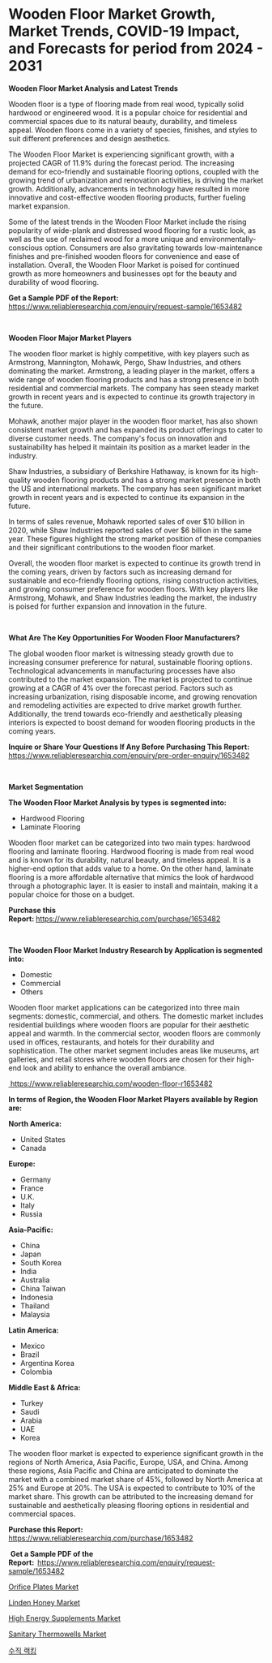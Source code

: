<p><h1>Wooden Floor Market Growth, Market Trends, COVID-19 Impact, and Forecasts for period from 2024 - 2031</h1></p><p><strong>Wooden Floor Market Analysis and Latest Trends</strong></p>
<p><p>Wooden floor is a type of flooring made from real wood, typically solid hardwood or engineered wood. It is a popular choice for residential and commercial spaces due to its natural beauty, durability, and timeless appeal. Wooden floors come in a variety of species, finishes, and styles to suit different preferences and design aesthetics.</p><p>The Wooden Floor Market is experiencing significant growth, with a projected CAGR of 11.9% during the forecast period. The increasing demand for eco-friendly and sustainable flooring options, coupled with the growing trend of urbanization and renovation activities, is driving the market growth. Additionally, advancements in technology have resulted in more innovative and cost-effective wooden flooring products, further fueling market expansion.</p><p>Some of the latest trends in the Wooden Floor Market include the rising popularity of wide-plank and distressed wood flooring for a rustic look, as well as the use of reclaimed wood for a more unique and environmentally-conscious option. Consumers are also gravitating towards low-maintenance finishes and pre-finished wooden floors for convenience and ease of installation. Overall, the Wooden Floor Market is poised for continued growth as more homeowners and businesses opt for the beauty and durability of wood flooring.</p></p>
<p><strong>Get a Sample PDF of the Report:&nbsp;</strong> <a href="https://www.reliableresearchiq.com/enquiry/request-sample/1653482">https://www.reliableresearchiq.com/enquiry/request-sample/1653482</a></p>
<p>&nbsp;</p>
<p><strong>Wooden Floor Major Market Players</strong></p>
<p><p>The wooden floor market is highly competitive, with key players such as Armstrong, Mannington, Mohawk, Pergo, Shaw Industries, and others dominating the market. Armstrong, a leading player in the market, offers a wide range of wooden flooring products and has a strong presence in both residential and commercial markets. The company has seen steady market growth in recent years and is expected to continue its growth trajectory in the future.</p><p>Mohawk, another major player in the wooden floor market, has also shown consistent market growth and has expanded its product offerings to cater to diverse customer needs. The company's focus on innovation and sustainability has helped it maintain its position as a market leader in the industry.</p><p>Shaw Industries, a subsidiary of Berkshire Hathaway, is known for its high-quality wooden flooring products and has a strong market presence in both the US and international markets. The company has seen significant market growth in recent years and is expected to continue its expansion in the future.</p><p>In terms of sales revenue, Mohawk reported sales of over $10 billion in 2020, while Shaw Industries reported sales of over $6 billion in the same year. These figures highlight the strong market position of these companies and their significant contributions to the wooden floor market.</p><p>Overall, the wooden floor market is expected to continue its growth trend in the coming years, driven by factors such as increasing demand for sustainable and eco-friendly flooring options, rising construction activities, and growing consumer preference for wooden floors. With key players like Armstrong, Mohawk, and Shaw Industries leading the market, the industry is poised for further expansion and innovation in the future.</p></p>
<p>&nbsp;</p>
<p><strong>What Are The Key Opportunities For Wooden Floor Manufacturers?</strong></p>
<p><p>The global wooden floor market is witnessing steady growth due to increasing consumer preference for natural, sustainable flooring options. Technological advancements in manufacturing processes have also contributed to the market expansion. The market is projected to continue growing at a CAGR of 4% over the forecast period. Factors such as increasing urbanization, rising disposable income, and growing renovation and remodeling activities are expected to drive market growth further. Additionally, the trend towards eco-friendly and aesthetically pleasing interiors is expected to boost demand for wooden flooring products in the coming years.</p></p>
<p><strong>Inquire or Share Your Questions If Any Before Purchasing This Report:</strong> <a href="https://www.reliableresearchiq.com/enquiry/pre-order-enquiry/1653482">https://www.reliableresearchiq.com/enquiry/pre-order-enquiry/1653482</a></p>
<p>&nbsp;</p>
<p><strong>Market Segmentation</strong></p>
<p><strong>The Wooden Floor Market Analysis by types is segmented into:</strong></p>
<p><ul><li>Hardwood Flooring</li><li>Laminate Flooring</li></ul></p>
<p><p>Wooden floor market can be categorized into two main types: hardwood flooring and laminate flooring. Hardwood flooring is made from real wood and is known for its durability, natural beauty, and timeless appeal. It is a higher-end option that adds value to a home. On the other hand, laminate flooring is a more affordable alternative that mimics the look of hardwood through a photographic layer. It is easier to install and maintain, making it a popular choice for those on a budget.</p></p>
<p><strong>Purchase this Report:&nbsp;</strong><a href="https://www.reliableresearchiq.com/purchase/1653482">https://www.reliableresearchiq.com/purchase/1653482</a></p>
<p>&nbsp;</p>
<p><strong>The Wooden Floor Market Industry Research by Application is segmented into:</strong></p>
<p><ul><li>Domestic</li><li>Commercial</li><li>Others</li></ul></p>
<p><p>Wooden floor market applications can be categorized into three main segments: domestic, commercial, and others. The domestic market includes residential buildings where wooden floors are popular for their aesthetic appeal and warmth. In the commercial sector, wooden floors are commonly used in offices, restaurants, and hotels for their durability and sophistication. The other market segment includes areas like museums, art galleries, and retail stores where wooden floors are chosen for their high-end look and ability to enhance the overall ambiance.</p></p>
<p><a href="https://www.reliableresearchiq.com/wooden-floor-r1653482">&nbsp;https://www.reliableresearchiq.com/wooden-floor-r1653482</a></p>
<p><strong>In terms of Region, the Wooden Floor Market Players available by Region are:</strong></p>
<p>
    <p> <strong> North America: </strong>
        <ul>
            <li>United States</li>
            <li>Canada</li>
        </ul>
        </p> 
    <p> <strong> Europe: </strong>
        <ul>
            <li>Germany</li>
            <li>France</li>
            <li>U.K.</li>
            <li>Italy</li>
            <li>Russia</li>
        </ul>
        </p> 
    <p> <strong> Asia-Pacific: </strong>
        <ul>
            <li>China</li>
            <li>Japan</li>
            <li>South Korea</li>
            <li>India</li>
            <li>Australia</li>
            <li>China Taiwan</li>
            <li>Indonesia</li>
            <li>Thailand</li>
            <li>Malaysia</li>
        </ul>
        </p> 
    <p> <strong> Latin America: </strong>
        <ul>
            <li>Mexico</li>
            <li>Brazil</li>
            <li>Argentina Korea</li>
            <li>Colombia</li>
        </ul>
        </p> 
    <p> <strong> Middle East & Africa: </strong>
        <ul>
            <li>Turkey</li>
            <li>Saudi</li>
            <li>Arabia</li>
            <li>UAE</li>
            <li>Korea</li>
        </ul>
    </p>
    </p>
<p><p>The wooden floor market is expected to experience significant growth in the regions of North America, Asia Pacific, Europe, USA, and China. Among these regions, Asia Pacific and China are anticipated to dominate the market with a combined market share of 45%, followed by North America at 25% and Europe at 20%. The USA is expected to contribute to 10% of the market share. This growth can be attributed to the increasing demand for sustainable and aesthetically pleasing flooring options in residential and commercial spaces.</p></p>
<p><strong>Purchase this Report: </strong><a href="https://www.reliableresearchiq.com/purchase/1653482">https://www.reliableresearchiq.com/purchase/1653482</a></p>
<p>&nbsp;<strong>Get a Sample PDF of the Report:&nbsp;&nbsp;</strong><a href="https://www.reliableresearchiq.com/enquiry/request-sample/1653482">https://www.reliableresearchiq.com/enquiry/request-sample/1653482</a></p>
<p><strong></strong></p>
<p><p><a href="https://github.com/ksleyeze/Market-Research-Report-List-1/blob/main/orifice-plates-market.md">Orifice Plates Market</a></p><p><a href="https://medium.com/@dannellbugess3/linden-honey-market-outlook-and-forecast-from-2024-to-2031-570aa7a951e4">Linden Honey Market</a></p><p><a href="https://medium.com/@presleybode/high-energy-supplements-market-share-market-analysis-growth-trends-forecasts-for-period-from-ae0c0098e2b3">High Energy Supplements Market</a></p><p><a href="https://github.com/hlspriggs/Market-Research-Report-List-1/blob/main/sanitary-thermowells-market.md">Sanitary Thermowells Market</a></p><p><a href="https://medium.com/@joshuapierce88/%EC%88%98%EC%A7%81-%EC%84%A0%EB%B0%98-%EC%8B%9C%EC%9E%A5-%EC%B6%94%EC%84%B8-2024%EB%85%84%EB%B6%80%ED%84%B0-2031%EB%85%84%EA%B9%8C%EC%A7%80%EC%9D%98-%EC%88%98%EC%A7%81-%EC%84%A0%EB%B0%98-%EC%8B%9C%EC%9E%A5-%ED%86%B5%EC%B0%B0%EA%B3%BC-%EC%98%88%EC%B8%A1-%EB%B6%84%EC%84%9D%EC%97%90-%EC%B4%88%EC%A0%90%EC%9D%84-%EB%A7%9E%EC%B6%94%EB%8B%A4-c3c1ece048cb">수직 랙킹</a></p></p>